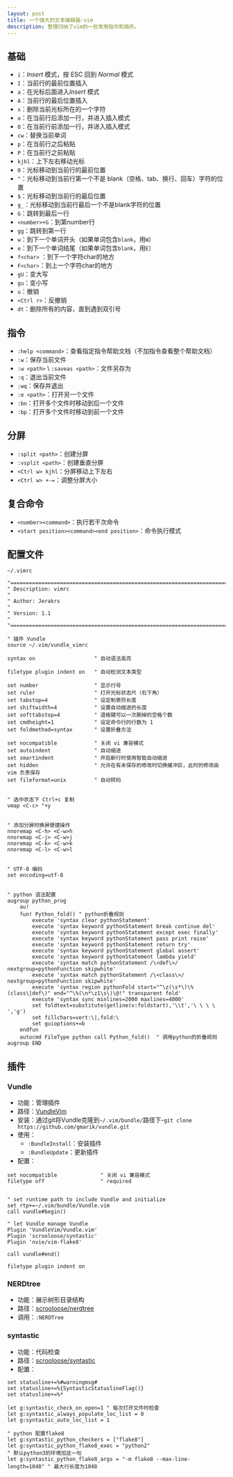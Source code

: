 ```yaml
---
layout: post
title: 一个强大的文本编辑器-vim
description: 整理归纳了vim的一些常用指令和插件。
---
```


## 基础

* `i`：*Insert* 模式，按 ESC 回到 *Normal* 模式
* `I`：当前行的最前位置插入
* `a`：在光标后面进入*Insert* 模式
* `A`：当前行的最后位置插入
* `x`：删除当前光标所在的一个字符
* `o`：在当前行后添加一行，并进入插入模式
* `O`：在当前行前添加一行，并进入插入模式
* `cw`：替换当前单词
* `p`：在当前行之后粘贴
* `P`：在当前行之前粘贴
* `kjhl`：上下左右移动光标
* `0`：光标移动到当前行的最前位置
* `^`：光标移动到当前行第一个不是 blank（空格、tab、换行、回车）字符的位置
* `$`：光标移动到当前行的最后位置
* `g_`：光标移动到当前行最后一个不是blank字符的位置
* `G`：跳转到最后一行
* `<number>+G`：到第number行
* `gg`：跳转到第一行
* `w`：到下一个单词开头（如果单词包含`blank`，用`W`）
* `e`：到下一个单词结尾（如果单词包含`blank`，用`E`）
* `f<char>` ：到下一个字符char的地方
* `F<char>`：到上一个字符char的地方
* `gU`：变大写
* `gu`：变小写
* `u`：撤销
* `<Ctrl r>`：反撤销
* `dt`：删除所有的内容，直到遇到双引号

## 指令

* `:help <command>`：查看指定指令帮助文档（不加指令查看整个帮助文档）
* `:w`：保存当前文件
* `:w <path>` \ `:saveas <path>`：文件另存为
* `:q`：退出当前文件
* `:wq`：保存并退出
* `:e <path>`：打开另一个文件
* `:bn`：打开多个文件时移动到后一个文件
* `:bp`：打开多个文件时移动到前一个文件

## 分屏

* `:split <path>`：创建分屏
* `:vsplit <path>`：创建垂直分屏
* `<Ctrl w> kjhl`：分屏移动上下左右
* `<Ctrl w> +-=`：调整分屏大小

## 复合命令

* `<number><command>`：执行若干次命令
* `<start position><command><end position>`：命令执行模式

## 配置文件

`~/.vimrc`

``` vim
"=========================================================================
" Description: vimrc
" 
" Author: Jerakrs
"
" Version: 1.1
"
"=========================================================================

" 插件 Vundle
source ~/.vim/vundle_vimrc

syntax on					" 自动语法高亮

filetype plugin indent on	" 自动检测文本类型

set number					" 显示行号
set ruler					" 打开光标状态尺（右下角）
set tabstop=4				" 设定制表符长度
set shiftwidth=4			" 设置自动缩进的长度
set softtabstop=4			" 退格键可以一次删掉的空格个数
set cmdheight=1				" 设定命令行的行数为 1
set foldmethod=syntax		" 设置折叠方法

set nocompatible            " 关闭 vi 兼容模式
set autoindent              " 自动缩进
set smartindent				" 开启新行时使用智能自动缩进
set hidden					" 允许在有未保存的修改时切换缓冲区，此时的修改由 vim 负责保存
set fileformat=unix         " 自动转码


" 选中状态下 Ctrl+c 复制
vmap <C-c> "+y


" 添加分屏时换屏便捷操作
nnoremap <C-h> <C-w>h
nnoremap <C-j> <C-w>j
nnoremap <C-k> <C-w>k
nnoremap <C-l> <C-w>l


" UTF-8 编码
set encoding=utf-8


" python 语法配置
augroup python_prog
	au!
	fun! Python_fold() " python折叠规则
		execute 'syntax clear pythonStatement'
		execute 'syntax keyword pythonStatement break continue del'
		execute 'syntax keyword pythonStatement except exec finally'
		execute 'syntax keyword pythonStatement pass print raise'
		execute 'syntax keyword pythonStatement return try'
		execute 'syntax keyword pythonStatement global assert'
		execute 'syntax keyword pythonStatement lambda yield'
		execute 'syntax match pythonStatement /\<def\>/ nextgroup=pythonFunction skipwhite'
		execute 'syntax match pythonStatement /\<class\>/ nextgroup=pythonFunction skipwhite'
		execute 'syntax region pythonFold start="^\z(\s*\)\%(class\|def\)" end="^\%(\n*\z1\s\)\@!" transparent fold'
		execute 'syntax sync minlines=2000 maxlines=4000'
		set foldtext=substitute(getline(v:foldstart),'\\t','\ \ \ \ ','g')
		set fillchars=vert:\|,fold:\
		set guioptions+=b
	endfun
	autocmd FileType python call Python_fold()	" 调用python的折叠规则
augroup END
```


## 插件

### Vundle

* 功能：管理插件
* 路径：[VundleVim](https://github.com/VundleVim)
* 安装：通过git将Vundle克隆到`~/.vim/bundle/`路径下-`git clone https://github.com/gmarik/vundle.git`
* 使用：
	* `:BundleInstall`：安装插件
	* `:BundleUpdate`：更新插件
* 配置：

``` vim
set nocompatible              " 关闭 vi 兼容模式
filetype off                  " required


" set runtime path to include Vundle and initialize
set rtp+=~/.vim/bundle/Vundle.vim
call vundle#begin()

" let Vundle manage Vundle
Plugin 'VundleVim/Vundle.vim'
Plugin 'scrooloose/syntastic'
Plugin 'nvie/vim-flake8'

call vundle#end()

filetype plugin indent on
```


### NERDtree

* 功能：展示树形目录结构
* 路径：[scrooloose/nerdtree](https://github.com/scrooloose/nerdtree)
* 调用：`:NERDTree`

### syntastic

* 功能：代码检查
* 路径：[scrooloose/syntastic](https://github.com/scrooloose/syntastic)
* 配置：

``` vim
set statusline+=%#warningmsg#
set statusline+=%{SyntasticStatuslineFlag()}
set statusline+=%*

let g:syntastic_check_on_open=1 " 每次打开文件时检查
let g:syntastic_always_populate_loc_list = 0
let g:syntastic_auto_loc_list = 1

" python 配置flake8
let g:syntastic_python_checkers = ["flake8"]
let g:syntastic_python_flake8_exec = "python2"                          " 默认python3的环境加这一句
let g:syntastic_python_flake8_args = "-m flake8 --max-line-length=1048" " 最大行长度为1048
```
